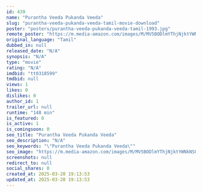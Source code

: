 ```yaml
---
id: 439
name: "Purantha Veeda Pukanda Veeda"
slug: "purantha-veeda-pukanda-veeda-tamil-movie-download"
poster: "posters/purantha-veeda-pukanda-veeda-tamil-1993.jpg"
remote_poster: "https://m.media-amazon.com/images/M/MV5BODlmYThjNjktYWNkNS00NjUzLThjMmUtNjY0ZTA1ZTUyNGYxXkEyXkFqcGdeQXVyODEzOTQwNTY@._V1_SX300.jpg"
original_language: "Tamil"
dubbed_in: null
released_date: "N/A"
synopsis: "N/A"
type: "movie"
rating: "N/A"
imdbid: "tt0318599"
tmdbid: null
views: 1
likes: 0
dislikes: 0
author_id: 1
trailer_url: null
runtime: "148 min"
is_featured: 0
is_active: 1
is_comingsoon: 0
seo_title: "Purantha Veeda Pukanda Veeda"
seo_description: "N/A"
seo_keywords: "\"Purantha Veeda Pukanda Veeda\""
seo_image: "https://m.media-amazon.com/images/M/MV5BODlmYThjNjktYWNkNS00NjUzLThjMmUtNjY0ZTA1ZTUyNGYxXkEyXkFqcGdeQXVyODEzOTQwNTY@._V1_SX300.jpg"
screenshots: null
redirect_to: null
social_shares: 0
created_at: 2025-03-20 19:13:53
updated_at: 2025-03-20 19:13:53
---
```


